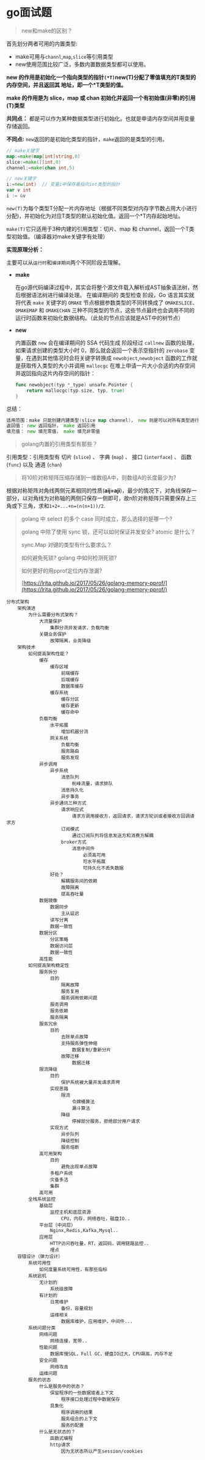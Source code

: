 # go面试题

> new和make的区别？

首先划分两者可用的内置类型:

* make可用与`channl`,`map`,`slice`等引用类型
* new使用范围比较广泛，多数内置数据类型都可以使用。

**new 的作用是初始化一个指向类型的指针`(*T)`new\(T\)分配了零值填充的T类型的内存空间，并且返回其 地址，即一个\*T类型的值。**

**make 的作用是为 slice，map 或 chan 初始化并返回一个有初始值\(非零\)的引用\(T\)类型**

**共同点：** 都是可以作为某种数据类型进行初始化。也就是申请内存空间并用变量存储返回。

**不同点:** `new`返回的是初始化类型的指针，`make`返回的是类型的引用。

```go
// make关键字
map:=make(map[int]string,0)
slice:=make([]int,0)
channel:=make(chan int,5)

// new关键字
i:=new(int)  // 变量i中保存着指向int类型的指针
var v int
i := &v
```

`new(T)`为每个类型T分配一片内存地址（根据不同类型对内存字节数占用大小进行分配\)，并初始化为对应T类型的默认初始化值。返回一个\*T内存起始地址。

`make(T)`它只适用于3种内建的引用类型：切片、map 和 channel，返回一个T类型初始值。（编译器对make关键字有处理）

**实现原理分析：**

主要可以从`运行时`和`编译期间`两个不同阶段去理解。

* **make**

  在go源代码编译过程中，其实会将整个源文件载入解析成AST抽象语法树，然后根据语法树进行编译处理。 在编译期间的 类型检查 阶段，Go 语言其实就将代表 `make` 关键字的 `OMAKE` 节点根据参数类型的不同转换成了 `OMAKESLICE`、`OMAKEMAP` 和 `OMAKECHAN` 三种不同类型的节点，这些节点最终也会调用不同的运行时函数来初始化数据结构。（此处的节点应该就是AST中的树节点）

* **new**

  内置函数 `new` 会在编译期间的 SSA 代码生成 阶段经过 `callnew` 函数的处理，如果请求创建的类型大小时 0，那么就会返回一个表示空指针的 `zerobase` 变量，在遇到其他情况时会将关键字转换成 `newobject`,`newobject` 函数的工作就是获取传入类型的大小并调用 `mallocgc` 在堆上申请一片大小合适的内存空间并返回指向这片内存空间的指针：

  ```go
  func newobject(typ *_type) unsafe.Pointer {
      return mallocgc(typ.size, typ, true)
  }
  ```

总结：

```go
适用范围：make 只能创建内建类型(slice map channel)， new 则是可以对所有类型进行内存分配
返回值： new 返回指针， make 返回引用
填充值： new 填充零值， make 填充非零值
```

> golang内置的引用类型有那些？

引用类型：引用类型有 切片 \(`slice`\) 、 字典 \(`map`\) 、 接口 \(`interface`\) 、 函数 \(`func`\) 以及 通道 \(`chan`\)

> 将10阶对称矩阵压缩存储到一维数组A中，则数组A的长度最少为?

根据对称矩阵对角线两侧元素相同的性质\(**aij=aji**\)，最少的情况下，对角线保存一部分，以对角线为对称轴的两侧只保存一侧即可，故n阶对称矩阵只需要保存上三角或下三角，求和`1+2+...+n=(n(n+1))/2`.

> golang 中 select 的多个 case 同时成立，那么选择的是哪一个?
>
> golang 中除了使用 sync 锁，还可以如何保证并发安全? atomic 是什么？
>
> sync.Map 对键的类型有什么要求么？
>
> 如何避免死锁? golang 中如何检测死锁?
>
> 如何更好的用pprof定位内存泄漏?
>
> [https://lrita.github.io/2017/05/26/golang-memory-pprof/](https://lrita.github.io/2017/05/26/golang-memory-pprof/)

```text
分布式架构
    架构演进
        为什么需要分布式架构？
            大流量保护
                集群分流并发请求，负载均衡
            关键业务保护
                故障隔离，业务降级
    架构技术
        如何提高架构性能？
            缓存
                缓存区域
                    前端缓存
                    后端缓存
                    数据库缓存
                缓存系统
                    缓存分区
                    缓存更新
                    缓存命中
            负载均衡
                水平拓展
                    增加机器分流
                网关系统
                    负载均衡
                    服务路由
                    服务发现
            异步调用
                异步系统
                    消息队列
                        削峰流量，请求排队
                    消息持久化
                    异步事务
                异步通讯三种方式
                    请求响应式
                        请求方调用接收方，返回请求，请求方轮训或者接收方回调请求方
                    订阅模式
                        通过订阅队列将信息发送方和消费方解耦
                    broker方式
                        消息中间件
                            必须高可用
                            可水平拓展
                            可持久化不丢失数据
                好处？
                    解耦服务间的依赖
                    故障隔离
                    提高吞吐量
            数据镜像
                数据同步
                    主从延迟
                读写分离
                数据一致性
            数据分区
                分区策略
                数据访问层
                数据一致性
            高性能
        如何提高架构稳定性
            服务拆分
                目的
                    隔离故障
                    服务复用
                    服务调用依赖问题
                服务调用
                服务依赖
                服务隔离
            服务冗余
                目的
                    去除单点故障
                    支持服务弹性伸缩
                        数据复制/重新分片
                    故障迁移
                        数据迁移
            限流降级
                目的
                    保护系统被大量并发请求弄垮
                实现思路
                    限流
                        令牌桶算法
                        漏斗算法
                    降级
                        停掉部分服务，拒绝部分用户请求
                实现方式
                    异步队列
                    降级控制
                    服务熔断
            高可用架构
                目的
                    避免出现单点故障
                多租户系统
                灾备多活
                集群
            高可用
        全栈系统监控
            基础层
                监控主机和底层资源
                    CPU，内存，网络吞吐，磁盘IO..
            平台层（中间层）
                Nginx,Redis,Kafka,Mysql..
            应用层
                HTTP访问吞吐量，RT，返回码，调用链路监控..
                埋点
    容错设计（弹力设计）
        系统可用性
            如何度量系统可用性，有那些指标
        系统宕机
            无计划的
                系统级故障
            有计划的
                日常维护
                    备份，容量规划
                运维相关
                    数据库维护，应用维护，中间件...
        系统问题分类
            网络问题
                网络连接，宽带..
            性能问题
                数据库慢SQL，Full GC，硬盘IO过大，CPU飙高，内存不足
            安全问题
                网络攻击
            运维问题
        服务的状态
            什么是服务中的状态？
                保留程序的一些数据或者上下文
                    程序接口处理过程中数据保存
                具象化
                    程序调用的结果
                    服务组合的上下文
                    服务的配置
            什么是无状态的？
                函数式编程
                http请求
                    因为无状态所以产生session/cookies
```

